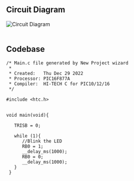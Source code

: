 ## Circuit Diagram
![Circuit Diagram](/Circuit.PNG)
</br></br>

## Codebase

```
/* Main.c file generated by New Project wizard
 *
 * Created:   Thu Dec 29 2022
 * Processor: PIC16F877A
 * Compiler:  HI-TECH C for PIC10/12/16
 */

#include <htc.h>


void main(void){

   TRISB = 0;

   while (1){ 
      //Blink the LED
      RB0 = 1;
      __delay_ms(1000);
      RB0 = 0;
      __delay_ms(1000);
   }
 }
```

